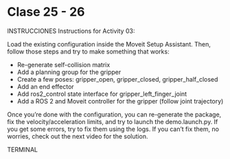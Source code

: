 # Clase 25 - 26

INSTRUCCIONES
Instructions for Activity 03:

Load the existing configuration inside the Moveit Setup Assistant. Then, follow those steps and try to make something that works:
- Re-generate self-collision matrix
- Add a planning group for the gripper
- Create a few poses: gripper_open, gripper_closed, gripper_half_closed
- Add an end effector
- Add ros2_control state interface for gripper_left_finger_joint
- Add a ROS 2 and Moveit controller for the gripper (follow joint trajectory)

Once you’re done with the configuration, you can re-generate the package, fix the velocity/acceleration limits, and try to launch the demo.launch.py. If you get some errors, try to fix them using the logs. If you can’t fix them, no worries, check out the next video for the solution.


TERMINAL